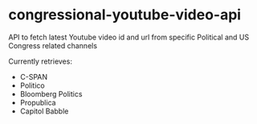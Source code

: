 # congressional-youtube-video-api
API to fetch latest Youtube video id and url from specific Political and US Congress related channels

Currently retrieves:
- C-SPAN
- Politico
- Bloomberg Politics
- Propublica
- Capitol Babble
